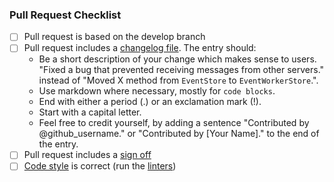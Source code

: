 ### Pull Request Checklist

<!-- Please read https://matrix-org.github.io/synapse/latest/development/contributing_guide.html before submitting your pull request -->

* [ ] Pull request is based on the develop branch
* [ ] Pull request includes a [changelog file](https://matrix-org.github.io/synapse/latest/development/contributing_guide.html#changelog). The entry should:
  - Be a short description of your change which makes sense to users. "Fixed a bug that prevented receiving messages from other servers." instead of "Moved X method from `EventStore` to `EventWorkerStore`.".
  - Use markdown where necessary, mostly for `code blocks`.
  - End with either a period (.) or an exclamation mark (!).
  - Start with a capital letter.
  - Feel free to credit yourself, by adding a sentence "Contributed by @github_username." or "Contributed by [Your Name]." to the end of the entry.
* [ ] Pull request includes a [sign off](https://matrix-org.github.io/synapse/latest/development/contributing_guide.html#sign-off)
* [ ] [Code style](https://matrix-org.github.io/synapse/latest/code_style.html) is correct
  (run the [linters](https://matrix-org.github.io/synapse/latest/development/contributing_guide.html#run-the-linters))
